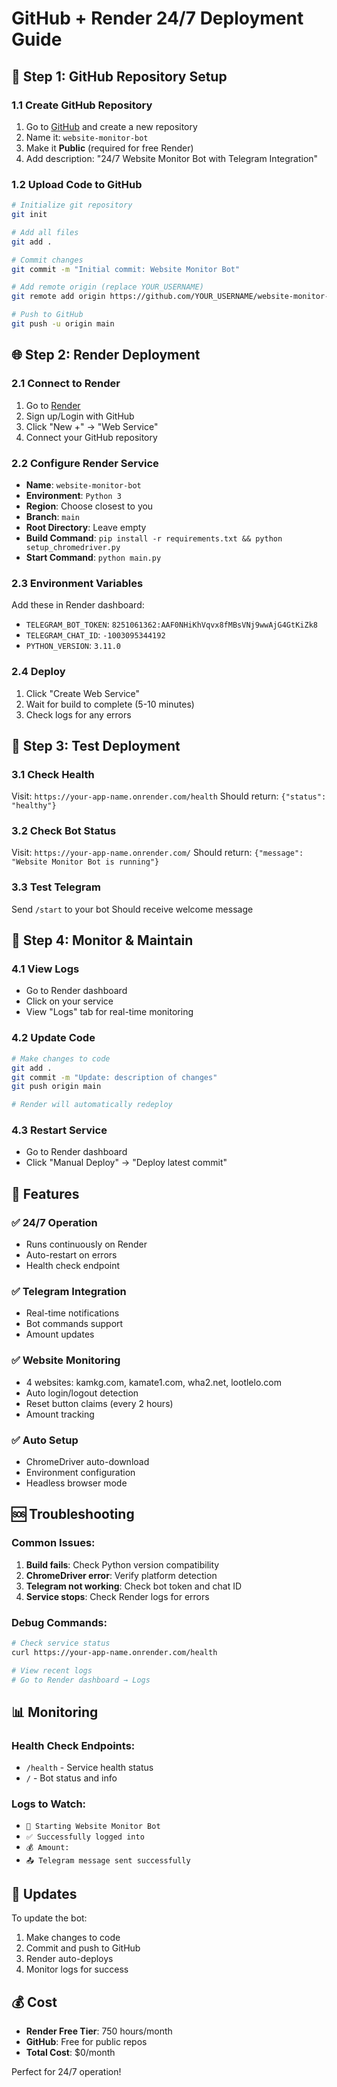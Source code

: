 # GitHub + Render 24/7 Deployment Guide

## 🚀 Step 1: GitHub Repository Setup

### 1.1 Create GitHub Repository
1. Go to [GitHub](https://github.com) and create a new repository
2. Name it: `website-monitor-bot`
3. Make it **Public** (required for free Render)
4. Add description: "24/7 Website Monitor Bot with Telegram Integration"

### 1.2 Upload Code to GitHub
```bash
# Initialize git repository
git init

# Add all files
git add .

# Commit changes
git commit -m "Initial commit: Website Monitor Bot"

# Add remote origin (replace YOUR_USERNAME)
git remote add origin https://github.com/YOUR_USERNAME/website-monitor-bot.git

# Push to GitHub
git push -u origin main
```

## 🌐 Step 2: Render Deployment

### 2.1 Connect to Render
1. Go to [Render](https://render.com)
2. Sign up/Login with GitHub
3. Click "New +" → "Web Service"
4. Connect your GitHub repository

### 2.2 Configure Render Service
- **Name**: `website-monitor-bot`
- **Environment**: `Python 3`
- **Region**: Choose closest to you
- **Branch**: `main`
- **Root Directory**: Leave empty
- **Build Command**: `pip install -r requirements.txt && python setup_chromedriver.py`
- **Start Command**: `python main.py`

### 2.3 Environment Variables
Add these in Render dashboard:
- `TELEGRAM_BOT_TOKEN`: `8251061362:AAF0NHiKhVqvx8fMBsVNj9wwAjG4GtKiZk8`
- `TELEGRAM_CHAT_ID`: `-1003095344192`
- `PYTHON_VERSION`: `3.11.0`

### 2.4 Deploy
1. Click "Create Web Service"
2. Wait for build to complete (5-10 minutes)
3. Check logs for any errors

## 📱 Step 3: Test Deployment

### 3.1 Check Health
Visit: `https://your-app-name.onrender.com/health`
Should return: `{"status": "healthy"}`

### 3.2 Check Bot Status
Visit: `https://your-app-name.onrender.com/`
Should return: `{"message": "Website Monitor Bot is running"}`

### 3.3 Test Telegram
Send `/start` to your bot
Should receive welcome message

## 🔧 Step 4: Monitor & Maintain

### 4.1 View Logs
- Go to Render dashboard
- Click on your service
- View "Logs" tab for real-time monitoring

### 4.2 Update Code
```bash
# Make changes to code
git add .
git commit -m "Update: description of changes"
git push origin main

# Render will automatically redeploy
```

### 4.3 Restart Service
- Go to Render dashboard
- Click "Manual Deploy" → "Deploy latest commit"

## 🎯 Features

### ✅ 24/7 Operation
- Runs continuously on Render
- Auto-restart on errors
- Health check endpoint

### ✅ Telegram Integration
- Real-time notifications
- Bot commands support
- Amount updates

### ✅ Website Monitoring
- 4 websites: kamkg.com, kamate1.com, wha2.net, lootlelo.com
- Auto login/logout detection
- Reset button claims (every 2 hours)
- Amount tracking

### ✅ Auto Setup
- ChromeDriver auto-download
- Environment configuration
- Headless browser mode

## 🆘 Troubleshooting

### Common Issues:
1. **Build fails**: Check Python version compatibility
2. **ChromeDriver error**: Verify platform detection
3. **Telegram not working**: Check bot token and chat ID
4. **Service stops**: Check Render logs for errors

### Debug Commands:
```bash
# Check service status
curl https://your-app-name.onrender.com/health

# View recent logs
# Go to Render dashboard → Logs
```

## 📊 Monitoring

### Health Check Endpoints:
- `/health` - Service health status
- `/` - Bot status and info

### Logs to Watch:
- `🚀 Starting Website Monitor Bot`
- `✅ Successfully logged into`
- `💰 Amount:`
- `📤 Telegram message sent successfully`

## 🔄 Updates

To update the bot:
1. Make changes to code
2. Commit and push to GitHub
3. Render auto-deploys
4. Monitor logs for success

## 💰 Cost

- **Render Free Tier**: 750 hours/month
- **GitHub**: Free for public repos
- **Total Cost**: $0/month

Perfect for 24/7 operation!
